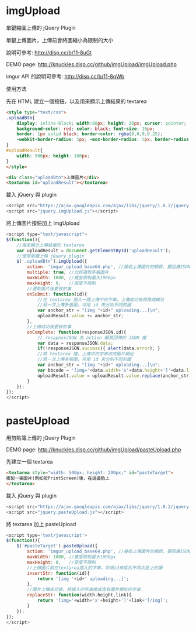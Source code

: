 # imgUpload
單鍵縮圖上傳的 jQuery Plugin

單鍵上傳圖片，上傳前會將圖縮小為限制的大小

說明可參考: http://disp.cc/b/11-8uGt

DEMO page: http://knuckles.disp.cc/github/imgUpload/imgUpload.php

imgur API 的說明可參考: http://disp.cc/b/11-8qWb

使用方法

先在 HTML 建立一個按鈕，以及用來顯示上傳結果的 textarea
```html
<style type="text/css">
.uploadBtn{
	display: inline-block; width:80px; height: 26px; cursor: pointer;
	background-color: red; color: black; font-size: 16px;
	border: 1px solid black; border-color: rgba(0,0,0,0.25);
	-webkit-border-radius: 5px; -moz-border-radius: 5px; border-radius: 5px;
}
#uploadResult{
	width: 500px; height: 100px;
}
</style>

<div class="uploadBtn">上傳圖片</div>
<textarea id="uploadResult"></textarea>
```


載入 jQuery 與 plugin
```js
<script src="https://ajax.googleapis.com/ajax/libs/jquery/1.8.2/jquery.min.js"></script>
<script src="jquery.imgUpload.js"></script>
```
將上傳圖片按鈕加上 imgUpload
```js
<script type="text/javascript">
$(function(){
	//用來顯示上傳結果的 textarea
	var uploadResult = document.getElementById('uploadResult');
	//使用單鍵上傳 jQuery plugin
	$('.uploadBtn').imgUpload({
		action: 'imgur_upload_base64.php', //接收上傳圖片的網頁，要回傳JSON檔
		multiple: true, //允許選取多張圖片
		maxWidth: 1000, //寬度限制最大1000px
		maxHeight: 0,   //高度不限制
		//選取圖片後要做的事
		onSubmit: function(id){ 
			//在 textarea 插入一個上傳中的字串，上傳成功後再換成網址
			//若一次上傳多張圖，可用 id 來分別不同的圖
			var anchor_str = "[img "+id+" uploading...]\n";
			uploadResult.value += anchor_str;
		},
		//上傳成功後要做的事
		onComplete: function(responseJSON,id){ 
			// resapnseJSON 為 action 網頁回傳的 JSON 檔
			var data = responseJSON.data;
			if(!responseJSON.success){ alert(data.error); }
			//將 textarea 裡，上傳中的字串改成圖片網址
			//若一次上傳多張圖，可用 id 來分別不同的圖
			var anchor_str = "[img "+id+" uploading...]\n";
			var bbcode = '[img='+data.width+'x'+data.height+']'+data.link+"[/img]\n";
			uploadResult.value = uploadResult.value.replace(anchor_str,bbcode);
		}
	});	
});
</script>
```

# pasteUpload
用剪貼簿上傳的 jQuery Plugin

DEMO page: http://knuckles.disp.cc/github/imgUpload/pasteUpload.php

先建立一個 textarea
```html
<textarea style="width: 500px; height: 200px;" id="pasteTarget">
複製一張圖片(例如按PrintScreen)後，在這邊貼上
</textarea>
```

載入 jQuery 與 plugin
```js
<script src="https://ajax.googleapis.com/ajax/libs/jquery/1.8.2/jquery.min.js"></script>
<script src="jquery.pasteUpload.js"></script>
```

將 textarea 加上 pasteUpload
```js
<script type='text/javascript'>
$(function(){
	$('#pasteTarget').pasteUpload({
		action: 'imgur_upload_base64.php', //接收上傳圖片的網頁，要回傳JSON檔
		maxWidth: 1000, //寬度限制最大1000px
		maxHeight: 0,   //高度不限制
		//上傳圖片前在textarea插入的字串，可用id來區別不同次貼上的圖
		insertStr: function(id){ 
			return '[img '+id+' uploading...]';
		},
		//圖片上傳成功後，將插入的字串換成含有圖片網址的字串
		replaceStr: function(width,height,link){
			return '[img='+width+'x'+height+']'+link+'[/img]';
		}
	});
});
</script>
```